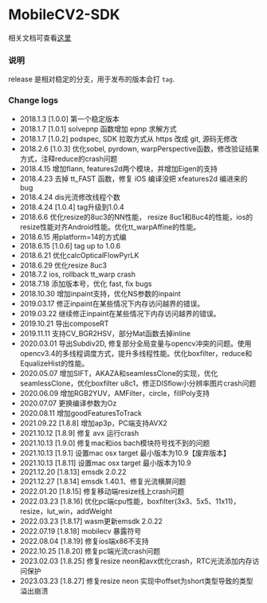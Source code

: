 # MobileCV2-SDK

相关文档可查看[这里](https://wiki.bytedance.net/pages/viewpage.action?pageId=145996099)

### 说明
release 是相对稳定的分支，用于发布的版本会打 `tag`.

### Change logs
- 2018.1.3 [1.0.0] 第一个稳定版本
- 2018.1.7 [1.0.1] solvepnp 函数增加 epnp 求解方式
- 2018.1.7 [1.0.2] podspec, SDK 拉取方式从 https 改成 git, 源码无修改
- 2018.2.6 [1.0.3] 优化sobel, pyrdown, warpPerspective函数，修改验证结果方式，注释reduce的crash问题
- 2018.4.15 增加flann, features2d两个模块，并增加Eigen的支持
- 2018.4.23 去掉 tt_FAST 函数，修复 iOS 编译没把 xfeatures2d 编进来的 bug
- 2018.4.24 dis光流修改线程个数
- 2018.4.24 [1.0.4] tag升级到1.0.4
- 2018.6.6 优化resize的8uc3的NN性能， resize 8uc1和8uc4的性能，ios的resize性能对齐Android性能。优化tt_warpAffine的性能。
- 2018.6.15 用platform=14的方式编
- 2018.6.15 [1.0.6] tag up to 1.0.6
- 2018.6.21 优化calcOpticalFlowPyrLK
- 2018.6.29 优化resize 8uc3
- 2018.7.2 ios, rollback tt_warp crash
- 2018.7.18 添加版本号，优化 fast, fix bugs
- 2018.10.30 增加inpaint支持，优化NS参数的inpaint
- 2019.03.17 修正inpaint在某些情况下内存访问越界的错误。
- 2019.03.22 继续修正inpaint在某些情况下内存访问越界的错误。
- 2019.10.21 导出composeRT
- 2019.11.11 支持CV_BGR2HSV，部分Mat函数去掉inline
- 2020.03.01 导出Subdiv2D, 修复部分全局变量与opencv冲突的问题。使用opencv3.4的多线程调度方式，提升多线程性能。优化boxfilter，reduce和EqualizeHist的性能。
- 2020.05.07 增加SIFT，AKAZA和seamlessClone的实现，优化seamlessClone，优化boxfilter u8c1，修正DISflow小分辨率图片crash问题
- 2020.06.09 增加RGB2YUV，AMFilter，circle，fillPoly支持
- 2020.07.07 更换编译参数为Oz
- 2020.08.11 增加goodFeaturesToTrack
- 2021.09.22 [1.8.8] 增加ap3p，PC端支持AVX2
- 2021.10.12 [1.8.9] 修复 avx 运行crash
- 2021.10.13 [1.9.0] 修复mac和ios bach模块符号找不到的问题
- 2021.10.13 [1.9.1] 设置mac osx target 最小版本为10.9【废弃版本】
- 2021.10.13 [1.8.11] 设置mac osx target 最小版本为10.9
- 2021.12.20 [1.8.13] emsdk 2.0.22
- 2021.12.27 [1.8.14] emsdk 1.40.1、修复光流横屏问题
- 2022.01.20 [1.8.15] 修复移动端resize线上crash问题
- 2022.03.23 [1.8.16] 优化pc端cpu性能，boxfilter(3x3、5x5、11x11)，resize，lut_win，addWeight
- 2022.03.23 [1.8.17] wasm更新emsdk 2.0.22
- 2022.07.19 [1.8.18] mobilecv 暴露符号
- 2022.08.04 [1.8.19] 修复ios端x86不支持
- 2022.10.25 [1.8.20] 修复pc端光流crash问题
- 2023.02.03 [1.8.25] 修复resize neon和avx优化crash，RTC光流添加内存访问保护
- 2023.03.23 [1.8.27] 修复resize neon 实现中offset为short类型导致的类型溢出崩溃
